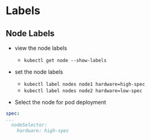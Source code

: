 # Labels

## Node Labels

- view the node labels
  - `kubectl get node --show-labels`
- set the node labels
  - `kubectl label nodes node1 hardware=high-spec`
  - `kubectl label nodes node2 hardware=low-spec`

- Select the node for pod deployment

```yaml
spec:
...
  nodeSelector:
    hardware: high-spec
```